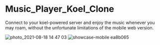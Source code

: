 # Music_Player_Koel_Clone
Connect to your koel-powered server and enjoy the music whenever you may roam, without the unfortunate limitations of the mobile web version. 


![photo_2021-08-18 14 47 03](https://user-images.githubusercontent.com/88532016/129893524-89d2d175-d795-42b6-9db9-7ca659de3968.jpeg)
![showcase-mobile ea8b065](https://user-images.githubusercontent.com/88532016/129893565-db6c0052-869b-40fe-b36a-3a3f10dfb318.png)

